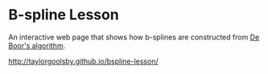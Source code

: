 B-spline Lesson
===

An interactive web page that shows how b-splines are constructed from <a href="https://en.wikipedia.org/wiki/De_Boor's_algorithm">De Boor's algorithm</a>.

http://taylorgoolsby.github.io/bspline-lesson/
